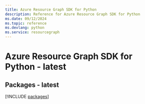 ```yaml
---
title: Azure Resource Graph SDK for Python
description: Reference for Azure Resource Graph SDK for Python
ms.date: 09/12/2024
ms.topic: reference
ms.devlang: python
ms.service: resourcegraph
---
```

# Azure Resource Graph SDK for Python - latest
## Packages - latest
[!INCLUDE [packages](resource-graph-index.md)]